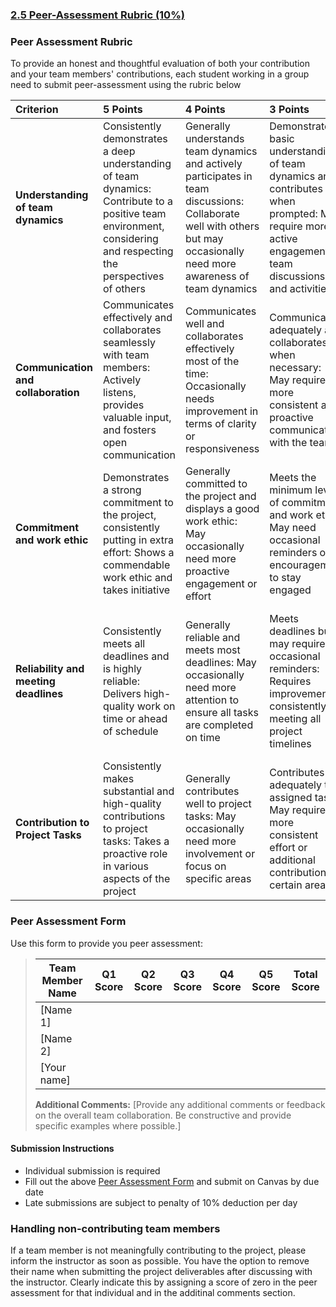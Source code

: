 ### [2.5 Peer-Assessment Rubric (10%)](https://aselshall.github.io/eds/HW/peer)

### Peer Assessment Rubric
To provide an honest and thoughtful evaluation of both your contribution and your team members' contributions, each student working in a group need to submit peer-assessment using the rubric below 

| Criterion | 5 Points | 4 Points | 3 Points | 2 Points | 1 Point |
|:---|:---|:---|:---|:---|:---|
| **Understanding of team dynamics** | Consistently demonstrates a deep understanding of team dynamics: Contribute to a positive team environment, considering and respecting the perspectives of others | Generally understands team dynamics and actively participates in team discussions: Collaborate well with others but may occasionally need more awareness of team dynamics | Demonstrates a basic understanding of team dynamics and contributes when prompted: May require more active engagement in team discussions and activities | Shows limited awareness of team dynamics: Occasionally contributes but may not fully engage in team discussions or activities | Lacks understanding of team dynamics: Rarely contributes to team discussions or activities, hindering overall collaboration |
| **Communication and collaboration** | Communicates effectively and collaborates seamlessly with team members: Actively listens, provides valuable input, and fosters open communication | Communicates well and collaborates effectively most of the time: Occasionally needs improvement in terms of clarity or responsiveness | Communicates adequately and collaborates when necessary: May require more consistent and proactive communication with the team | Communication is occasionally unclear or lacking, impacting collaboration: Needs to improve responsiveness and active participation | Communication is a significant challenge, hindering effective collaboration: Rarely contributes meaningfully to team discussions |
| **Commitment and work ethic** | Demonstrates a strong commitment to the project, consistently putting in extra effort: Shows a commendable work ethic and takes initiative | Generally committed to the project and displays a good work ethic: May occasionally need more proactive engagement or effort | Meets the minimum level of commitment and work ethic: May need occasional reminders or encouragement to stay engaged | Shows limited commitment and work ethic: Requires more consistent effort and a proactive approach to tasks | Lacks commitment and work ethic, impacting overall project progress: Needs a significant improvement in effort and engagement |
| **Reliability and meeting deadlines** | Consistently meets all deadlines and is highly reliable: Delivers high-quality work on time or ahead of schedule | Generally reliable and meets most deadlines: May occasionally need more attention to ensure all tasks are completed on time | Meets deadlines but may require occasional reminders: Requires improvement in consistently meeting all project timelines | Struggles to meet deadlines consistently, impacting project progress: Needs more focus on timely completion of tasks | Frequently fails to meet deadlines, significantly affecting project timelines: Requires immediate attention to improve reliability |
| **Contribution to Project Tasks** | Consistently makes substantial and high-quality contributions to project tasks: Takes a proactive role in various aspects of the project | Generally contributes well to project tasks: May occasionally need more involvement or focus on specific areas | Contributes adequately to assigned tasks: May require more consistent effort or additional contributions in certain areas | Shows limited contribution to project tasks: Requires more active involvement and improvement in task completion | Lacks meaningful contribution to project tasks: Requires immediate attention to actively participate and contribute effectively |
  
### Peer Assessment Form
Use this form to provide you peer assessment:

> | Team Member Name | Q1 Score | Q2 Score | Q3 Score | Q4 Score | Q5 Score | Total Score |
> |------------------|----------|----------|----------|----------|----------|-------------|
> | [Name 1]         |          |          |          |          |          |             |
> | [Name 2]         |          |          |          |          |          |             |
> | [Your name]      |          |          |          |          |          |             |
>
> 
> **Additional Comments:** [Provide any additional comments or feedback on the overall team collaboration. Be constructive and provide specific examples where possible.]

#### Submission Instructions
- Individual submission is required
- Fill out the above [Peer Assessment Form](https://github.com/aselshall/eds/blob/main/HW/peer-assessment-form.docx) and submit on Canvas by due date
- Late submissions are subject to penalty of 10% deduction per day
  
### Handling non-contributing team members
If a team member is not meaningfully contributing to the project, please inform the instructor as soon as possible. You have the option to remove their name when submitting the project deliverables after discussing with the instructor. Clearly indicate this by assigning a score of zero in the peer assessment for that individual and in the additinal comments section.
